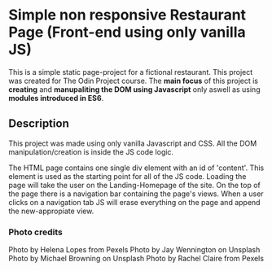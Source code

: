 # Simple non responsive Restaurant Page (Front-end using only vanilla JS)

This is a simple static page-project for a fictional restaurant. This project was created for The Odin Project course. The **main focus** of this project is **creating** and **manupaliting the DOM using Javascript** only aswell as using **modules introduced in ES6**.

## Description

This project was made using only vanilla Javascript and CSS. All the DOM manipulation/creation is inside the JS code logic. 

The HTML page contains one single div element with an id of 'content'. This element is used as the starting point for all of the JS code. Loading the page will take the user on the Landing-Homepage of the site. On the top of the page there is a navigation bar containing the page's views. When a user clicks on a navigation tab JS will erase everything on the page and append the new-appropiate view.

### Photo credits

Photo by Helena Lopes from Pexels
Photo by Jay Wennington on Unsplash
Photo by Michael Browning on Unsplash
Photo by Rachel Claire from Pexels